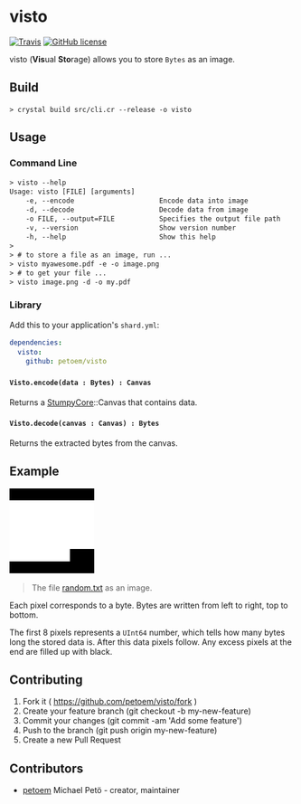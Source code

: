 # visto

[![Travis](https://img.shields.io/travis/petoem/visto.svg?style=flat-square)](https://travis-ci.org/petoem/visto)
[![GitHub license](https://img.shields.io/badge/license-MIT-blue.svg?style=flat-square)](https://github.com/petoem/visto/blob/master/LICENSE) 

visto (**Vis**ual **Sto**rage) allows you to store `Bytes` as an image. 

## Build

```
> crystal build src/cli.cr --release -o visto
```

## Usage
### Command Line

```
> visto --help
Usage: visto [FILE] [arguments]
    -e, --encode                     Encode data into image
    -d, --decode                     Decode data from image
    -o FILE, --output=FILE           Specifies the output file path
    -v, --version                    Show version number
    -h, --help                       Show this help
> 
> # to store a file as an image, run ...
> visto myawesome.pdf -e -o image.png
> # to get your file ...
> visto image.png -d -o my.pdf
```
### Library

Add this to your application's `shard.yml`:

```yaml
dependencies:
  visto:
    github: petoem/visto
```

#### `Visto.encode(data : Bytes) : Canvas`
Returns a [StumpyCore](https://github.com/stumpycr/stumpy_core)::Canvas that contains data.

#### `Visto.decode(canvas : Canvas) : Bytes`
Returns the extracted bytes from the canvas.

## Example

<img style="image-rendering: pixelated;" src="example.png" width="150">

> The file [random.txt](spec/random.txt) as an image.

Each pixel corresponds to a byte.
Bytes are written from left to right, top to bottom.

The first 8 pixels represents a `UInt64` number, which tells how many bytes long the stored data is. 
After this data pixels follow. Any excess pixels at the end are filled up with black.

## Contributing

1. Fork it ( https://github.com/petoem/visto/fork )
2. Create your feature branch (git checkout -b my-new-feature)
3. Commit your changes (git commit -am 'Add some feature')
4. Push to the branch (git push origin my-new-feature)
5. Create a new Pull Request

## Contributors

- [petoem](https://github.com/petoem) Michael Petö - creator, maintainer
